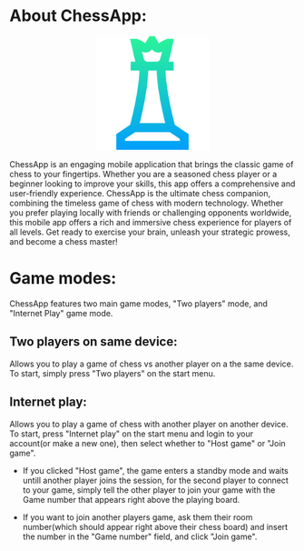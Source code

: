 # About ChessApp:

<p align="center">
  <img src="./app/src/main/res/drawable/icon.png" width="200" height="200">
</p>

ChessApp is an engaging mobile application that brings the classic game of chess to your fingertips. Whether you are a seasoned chess player or a beginner looking to improve your skills, this app offers a comprehensive and user-friendly experience. ChessApp is the ultimate chess companion, combining the timeless game of chess with modern technology. Whether you prefer playing locally with friends or challenging opponents worldwide, this mobile app offers a rich and immersive chess experience for players of all levels. Get ready to exercise your brain, unleash your strategic prowess, and become a chess master!

# Game modes:
ChessApp features two main game modes, "Two players" mode, and "Internet Play" game mode.

## Two players on same device:
Allows you to play a game of chess vs another player on a the same device.
To start, simply press "Two players" on the start menu.

## Internet play:
Allows you to play a game of chess with another player on another device.
To start, press "Internet play" on the start menu and login to your account(or make a new one), then select whether to "Host game" or "Join game".

* If you clicked "Host game", the game enters a standby mode and waits untill another player joins the session, for the second player to connect to your game,
  simply tell the other player to join your game with the Game number that appears right above the playing board.
  
* If you want to join another players game, ask them their room number(which should appear right above their chess board) and insert the number in the "Game number" field, and click "Join game".
